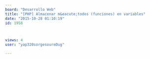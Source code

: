 ```yaml
---
board: "Desarrollo Web"
title: "[PHP] Almacenar m&eacute;todos (funciones) en variables"
date: "2015-10-28 01:10:19"
id: 1958



views: 4
user: "yap320sorgesoureDug"

---
```

